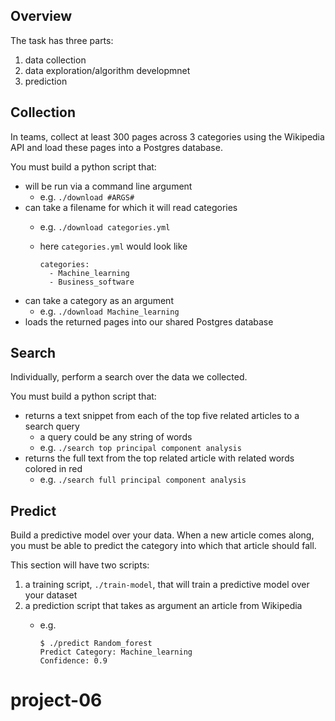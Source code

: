 ## Overview

The task has three parts:

1. data collection
1. data exploration/algorithm developmnet
1. prediction


## Collection

In teams, collect at least 300 pages across 3 categories using the Wikipedia API and load these pages into a Postgres database.

You must build a python script that:

- will be run via a command line argument 
    - e.g. `./download #ARGS#`
- can take a filename for which it will read categories
    - e.g. `./download categories.yml`
    - here `categories.yml` would look like
   
       ```
       categories:
         - Machine_learning
         - Business_software
       ``` 
- can take a category as an argument
    - e.g. `./download Machine_learning`
- loads the returned pages into our shared Postgres database

## Search

Individually, perform a search over the data we collected. 

You must build a python script that:

- returns a text snippet from each of the top five related articles to a search query
    - a query could be any string of words
    - e.g. `./search top principal component analysis`
- returns the full text from the top related article with related words colored in red
    - e.g. `./search full principal component analysis`

## Predict
Build a predictive model over your data. When a new article comes along, you must be able to predict the category into which that article should fall. 

This section will have two scripts:

1. a training script, `./train-model`, that will train a predictive model over your dataset
2. a prediction script that takes as argument an article from Wikipedia
    - e.g. 
    
      ```
      $ ./predict Random_forest
      Predict Category: Machine_learning
      Confidence: 0.9
      ```
# project-06
